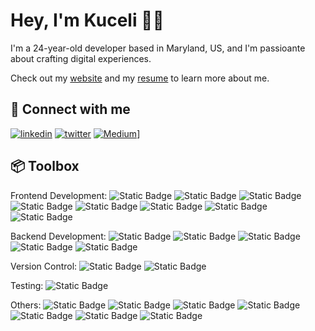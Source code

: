 
#  Hey, I'm Kuceli 👋🏾

I'm a 24-year-old developer based in Maryland, US, and I'm passioante about crafting digital experiences. 

Check out my [website](https://kucelienglama.netlify.app) and my [resume](https://drive.google.com/file/d/1wNuPvouf5B2wOCUlL12FuCo-twj03Rnp/view?usp=sharing) to learn more about me. 

## 🔗 Connect with me
[![linkedin](https://img.shields.io/badge/linkedin-0A66C2?style=for-the-badge&logo=linkedin&logoColor=white)](https://www.linkedin.com/in/kucelienglama/)
[![twitter](https://img.shields.io/badge/twitter-1DA1F2?style=for-the-badge&logo=twitter&logoColor=white)](https://twitter.com/englama_)
[![Medium](https://img.shields.io/badge/Medium-%23000000.svg?logo=medium&logoColor=white)](https://medium.com/@englamakuceli)]



## 📦 Toolbox
 Frontend Development: ![Static Badge](https://img.shields.io/badge/React-grey
) ![Static Badge](https://img.shields.io/badge/Tailwind-grey
) ![Static Badge](https://img.shields.io/badge/Bootstrap-grey
) ![Static Badge](https://img.shields.io/badge/Material_UI-grey
) ![Static Badge](https://img.shields.io/badge/Framer_Motion-grey
) ![Static Badge](https://img.shields.io/badge/HTML-grey
) ![Static Badge](https://img.shields.io/badge/CSS-grey
) ![Static Badge](https://img.shields.io/badge/Typescript-grey
) 

 
 Backend Development: ![Static Badge](https://img.shields.io/badge/Javascript-grey) ![Static Badge](https://img.shields.io/badge/Python-grey) ![Static Badge](https://img.shields.io/badge/Java-grey) ![Static Badge](https://img.shields.io/badge/SQL-grey)  ![Static Badge](https://img.shields.io/badge/PHP-grey)
 
 Version Control: ![Static Badge](https://img.shields.io/badge/Git-grey) ![Static Badge](https://img.shields.io/badge/GitHub-grey)
 
 Testing: ![Static Badge](https://img.shields.io/badge/Postman-grey)
 
 Others: ![Static Badge](https://img.shields.io/badge/Scrum-grey) ![Static Badge](https://img.shields.io/badge/Agile-grey) ![Static Badge](https://img.shields.io/badge/Confluence-grey) ![Static Badge](https://img.shields.io/badge/Jira-grey) ![Static Badge](https://img.shields.io/badge/Canva-grey) ![Static Badge](https://img.shields.io/badge/Figma-grey) ![Static Badge](https://img.shields.io/badge/Adobe_XD-grey)




